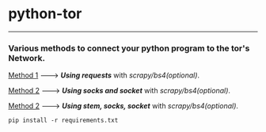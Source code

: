 # python-tor
------
### Various methods to connect your python program to the tor's Network.

[Method 1](https://github.com/c4rb0nx1/python-tor/blob/side/method_1.py) ---> ***Using requests*** with *scrapy/bs4(optional)*.

[Method 2](https://github.com/c4rb0nx1/python-tor/blob/side/method_2.py) ---> ***Using socks and socket*** with *scrapy/bs4(optional)*.

[Method 2](https://github.com/c4rb0nx1/python-tor/blob/side/method_3.py) ---> ***Using stem, socks, socket***  with *scrapy/bs4(optional)*.


`pip install -r requirements.txt`
